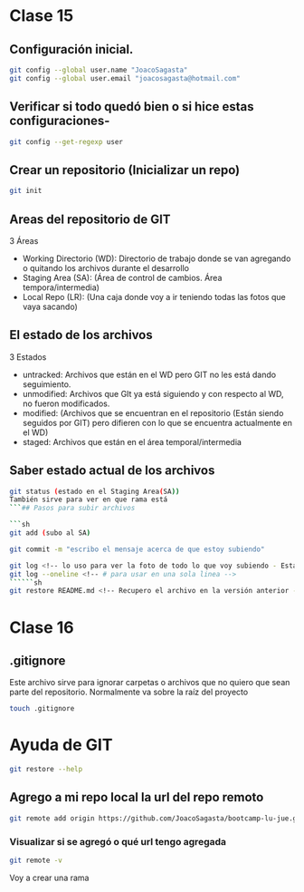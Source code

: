 # Clase 15

## Configuración inicial.

```sh
git config --global user.name "JoacoSagasta" 
git config --global user.email "joacosagasta@hotmail.com"
```
## Verificar si todo quedó bien o si hice estas configuraciones-

```sh
git config --get-regexp user
```
## Crear un repositorio (Inicializar un repo)

```sh
git init
``` 
## Areas del repositorio de GIT

3 Áreas

* Working Directorio (WD): Directorio de trabajo donde se van agregando o quitando los archivos durante el desarrollo
* Staging Area (SA): (Área de control de cambios. Área tempora/intermedia)
* Local Repo (LR): (Una caja donde voy a ir teniendo todas las fotos que vaya sacando)

## El estado de los archivos

3 Estados

* untracked: Archivos que están en el WD pero GIT no les está dando seguimiento.
* unmodified: Archivos que GIt ya está siguiendo y con respecto al WD, no fueron modificados.
* modified: (Archivos que se encuentran en el repositorio (Están siendo seguidos por GIT) pero difieren con lo que se encuentra actualmente en el WD)
* staged: Archivos que están en el área temporal/intermedia

## Saber estado actual de los archivos

```sh
git status (estado en el Staging Area(SA))
También sirve para ver en que rama está
```## Pasos para subir archivos

```sh
git add (subo al SA)
```
```sh
git commit -m "escribo el mensaje acerca de que estoy subiendo"
```
```sh
git log <!-- lo uso para ver la foto de todo lo que voy subiendo - Estado en el LocalRepo (LR)) --> DESPUES APRETAR LA LETRA "Q" para salir
git log --oneline <!-- # para usar en una sola linea -->
``````sh
git restore README.md <!-- Recupero el archivo en la versión anterior -->
```
# Clase 16

## .gitignore

Este archivo sirve para ignorar carpetas o archivos que no quiero que sean parte del repositorio. Normalmente va sobre la raíz del proyecto
```sh
touch .gitignore
```
# Ayuda de GIT

```sh
git restore --help
```

## Agrego a mi repo local la url del repo remoto

```sh
git remote add origin https://github.com/JoacoSagasta/bootcamp-lu-jue.git
```
### Visualizar si se agregó o qué url tengo agregada

```sh
git remote -v
```
Voy a crear una rama
